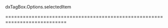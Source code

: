 <!--id-->dxTagBox.Options.selectedItem<!--/id-->
<!--merge--><!--/merge-->
<!--hidden--><!--/hidden-->
===========================================================================
